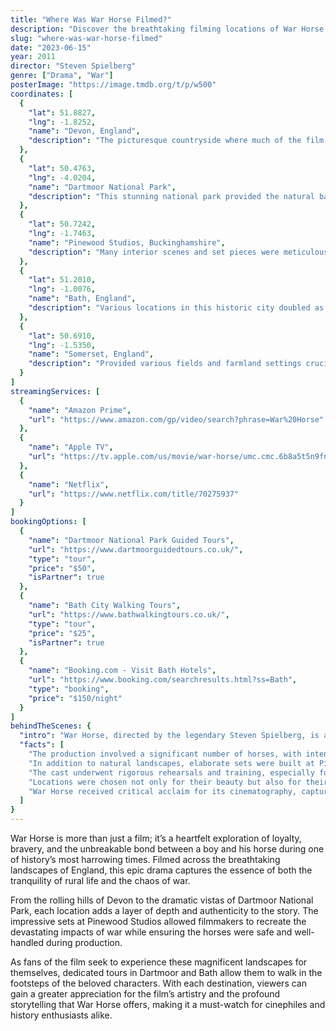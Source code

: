 ```yaml
---
title: "Where Was War Horse Filmed?"
description: "Discover the breathtaking filming locations of War Horse, a visually stunning epic that beautifully captures the essence of World War I."
slug: "where-was-war-horse-filmed"
date: "2023-06-15"
year: 2011
director: "Steven Spielberg"
genre: ["Drama", "War"]
posterImage: "https://image.tmdb.org/t/p/w500"
coordinates: [
  { 
    "lat": 51.8827, 
    "lng": -1.8252, 
    "name": "Devon, England", 
    "description": "The picturesque countryside where much of the film's early pastoral scenes were shot." 
  },
  { 
    "lat": 50.4763, 
    "lng": -4.0204, 
    "name": "Dartmoor National Park", 
    "description": "This stunning national park provided the natural backdrop for many key sequences." 
  },
  { 
    "lat": 50.7242, 
    "lng": -1.7463, 
    "name": "Pinewood Studios, Buckinghamshire", 
    "description": "Many interior scenes and set pieces were meticulously crafted here." 
  },
  { 
    "lat": 51.2010, 
    "lng": -1.0076, 
    "name": "Bath, England", 
    "description": "Various locations in this historic city doubled as European landscapes during the war." 
  },
  { 
    "lat": 50.6910, 
    "lng": -1.5350, 
    "name": "Somerset, England", 
    "description": "Provided various fields and farmland settings crucial to the film's rural ambience." 
  }
]
streamingServices: [
  {
    "name": "Amazon Prime",
    "url": "https://www.amazon.com/gp/video/search?phrase=War%20Horse"
  },
  {
    "name": "Apple TV",
    "url": "https://tv.apple.com/us/movie/war-horse/umc.cmc.6b8a5t5n9fnupkgq9s4j5ue6w"
  },
  {
    "name": "Netflix",
    "url": "https://www.netflix.com/title/70275937"
  }
]
bookingOptions: [
  {
    "name": "Dartmoor National Park Guided Tours",
    "url": "https://www.dartmoorguidedtours.co.uk/",
    "type": "tour",
    "price": "$50",
    "isPartner": true
  },
  {
    "name": "Bath City Walking Tours",
    "url": "https://www.bathwalkingtours.co.uk/",
    "type": "tour",
    "price": "$25",
    "isPartner": true
  },
  {
    "name": "Booking.com - Visit Bath Hotels",
    "url": "https://www.booking.com/searchresults.html?ss=Bath",
    "type": "booking",
    "price": "$150/night"
  }
]
behindTheScenes: {
  "intro": "War Horse, directed by the legendary Steven Spielberg, is a cinematic journey that explores the connection between humans and horses amidst the backdrop of World War I. The film's striking visuals and poignant storytelling are complemented by its choice of filming locations, which authentically portray the time period and emotional depth of the narrative.",
  "facts": [
    "The production involved a significant number of horses, with intensive training provided to ensure their safety and comfort during filming.",
    "In addition to natural landscapes, elaborate sets were built at Pinewood Studios, capturing the war-torn environments of the era.",
    "The cast underwent rigorous rehearsals and training, especially for scenes involving horse riding and battle sequences.",
    "Locations were chosen not only for their beauty but also for their historical significance, adding authenticity to the film's war narrative.",
    "War Horse received critical acclaim for its cinematography, capturing sweeping landscapes and intense emotional moments through stunning visuals."
  ]
}
---
```


<WarHorseGuide />

War Horse is more than just a film; it’s a heartfelt exploration of loyalty, bravery, and the unbreakable bond between a boy and his horse during one of history’s most harrowing times. Filmed across the breathtaking landscapes of England, this epic drama captures the essence of both the tranquility of rural life and the chaos of war.

From the rolling hills of Devon to the dramatic vistas of Dartmoor National Park, each location adds a layer of depth and authenticity to the story. The impressive sets at Pinewood Studios allowed filmmakers to recreate the devastating impacts of war while ensuring the horses were safe and well-handled during production.

As fans of the film seek to experience these magnificent landscapes for themselves, dedicated tours in Dartmoor and Bath allow them to walk in the footsteps of the beloved characters. With each destination, viewers can gain a greater appreciation for the film’s artistry and the profound storytelling that War Horse offers, making it a must-watch for cinephiles and history enthusiasts alike.
